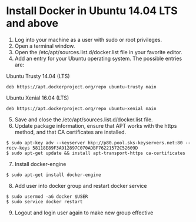 # Install Docker in Ubuntu 14.04 LTS and above

1. Log into your machine as a user with sudo or root privileges.
2. Open a terminal window.
3. Open the /etc/apt/sources.list.d/docker.list file in your favorite editor.
4. Add an entry for your Ubuntu operating system.
  The possible entries are:

  Ubuntu Trusty 14.04 (LTS)

  ```
  deb https://apt.dockerproject.org/repo ubuntu-trusty main
   ```

  Ubuntu Xenial 16.04 (LTS)

  ```
  deb https://apt.dockerproject.org/repo ubuntu-xenial main
  ```
5. Save and close the /etc/apt/sources.list.d/docker.list file.  
6. Update package information, ensure that APT works with the https method, and that CA certificates are installed.
  ```
  $ sudo apt-key adv --keyserver hkp://p80.pool.sks-keyservers.net:80 --recv-keys 58118E89F3A912897C070ADBF76221572C52609D
  $ sudo apt-get update && install apt-transport-https ca-certificates
  ```
7. Install docker-engine

  ```
  $ sudo apt-get install docker-engine
  ```
  
8. Add user into docker group and restart docker service

  ```
  $ sudo usermod -aG docker $USER
  $ sudo service docker restart
  ```
  
9. Logout and login user again to make new group effective
